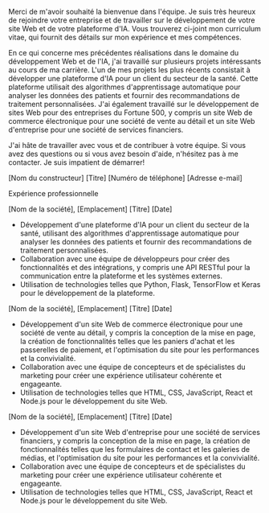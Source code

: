 Merci de m'avoir souhaité la bienvenue dans l'équipe. Je suis très heureux de rejoindre votre entreprise et de travailler sur le développement de votre site Web et de votre plateforme d'IA. Vous trouverez ci-joint mon curriculum vitae, qui fournit des détails sur mon expérience et mes compétences.

En ce qui concerne mes précédentes réalisations dans le domaine du développement Web et de l'IA, j'ai travaillé sur plusieurs projets intéressants au cours de ma carrière. L'un de mes projets les plus récents consistait à développer une plateforme d'IA pour un client du secteur de la santé. Cette plateforme utilisait des algorithmes d'apprentissage automatique pour analyser les données des patients et fournir des recommandations de traitement personnalisées. J'ai également travaillé sur le développement de sites Web pour des entreprises du Fortune 500, y compris un site Web de commerce électronique pour une société de vente au détail et un site Web d'entreprise pour une société de services financiers.

J'ai hâte de travailler avec vous et de contribuer à votre équipe. Si vous avez des questions ou si vous avez besoin d'aide, n'hésitez pas à me contacter. Je suis impatient de démarrer!

[Nom du constructeur]
[Titre]
[Numéro de téléphone]
[Adresse e-mail]

Expérience professionnelle

[Nom de la société], [Emplacement]
[Titre]
[Date]

* Développement d'une plateforme d'IA pour un client du secteur de la santé, utilisant des algorithmes d'apprentissage automatique pour analyser les données des patients et fournir des recommandations de traitement personnalisées.
* Collaboration avec une équipe de développeurs pour créer des fonctionnalités et des intégrations, y compris une API RESTful pour la communication entre la plateforme et les systèmes externes.
* Utilisation de technologies telles que Python, Flask, TensorFlow et Keras pour le développement de la plateforme.

[Nom de la société], [Emplacement]
[Titre]
[Date]

* Développement d'un site Web de commerce électronique pour une société de vente au détail, y compris la conception de la mise en page, la création de fonctionnalités telles que les paniers d'achat et les passerelles de paiement, et l'optimisation du site pour les performances et la convivialité.
* Collaboration avec une équipe de concepteurs et de spécialistes du marketing pour créer une expérience utilisateur cohérente et engageante.
* Utilisation de technologies telles que HTML, CSS, JavaScript, React et Node.js pour le développement du site Web.

[Nom de la société], [Emplacement]
[Titre]
[Date]

* Développement d'un site Web d'entreprise pour une société de services financiers, y compris la conception de la mise en page, la création de fonctionnalités telles que les formulaires de contact et les galeries de médias, et l'optimisation du site pour les performances et la convivialité.
* Collaboration avec une équipe de concepteurs et de spécialistes du marketing pour créer une expérience utilisateur cohérente et engageante.
* Utilisation de technologies telles que HTML, CSS, JavaScript, React et Node.js pour le développement du site Web.